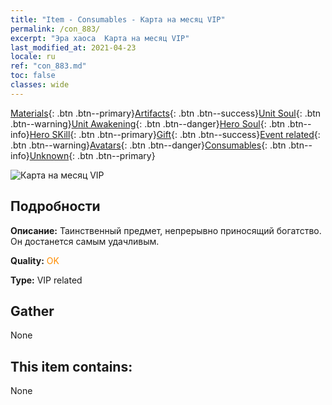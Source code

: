 ```yaml
---
title: "Item - Consumables - Карта на месяц VIP"
permalink: /con_883/
excerpt: "Эра хаоса  Карта на месяц VIP"
last_modified_at: 2021-04-23
locale: ru
ref: "con_883.md"
toc: false
classes: wide
---
```

 [Materials](/ItemsRU/){: .btn .btn--primary}[Artifacts](/ItemsRU/Artifacts/){: .btn .btn--success}[Unit Soul](/ItemsRU/UnitSoul/){: .btn .btn--warning}[Unit Awakening](/ItemsRU/UnitAwakening/){: .btn .btn--danger}[Hero Soul](/ItemsRU/HeroSoul/){: .btn .btn--info}[Hero SKill](/ItemsRU/HeroSkill/){: .btn .btn--primary}[Gift](/ItemsRU/Gift/){: .btn .btn--success}[Event related](/ItemsRU/Events/){: .btn .btn--warning}[Avatars](/ItemsRU/Avatars/){: .btn .btn--danger}[Consumables](/ItemsRU/Consumables/){: .btn .btn--info}[Unknown](/ItemsRU/Unknown/){: .btn .btn--primary}

 ![Карта на месяц VIP](/images/t/i_supermonth.png)

## Подробности
 **Описание:** Таинственный предмет, непрерывно приносящий богатство. Он достанется самым удачливым.

 **Quality:** <span style="color: #FF8C00">OK</span>

 **Type:** VIP related

## Gather

  None

## This item contains:

  None

